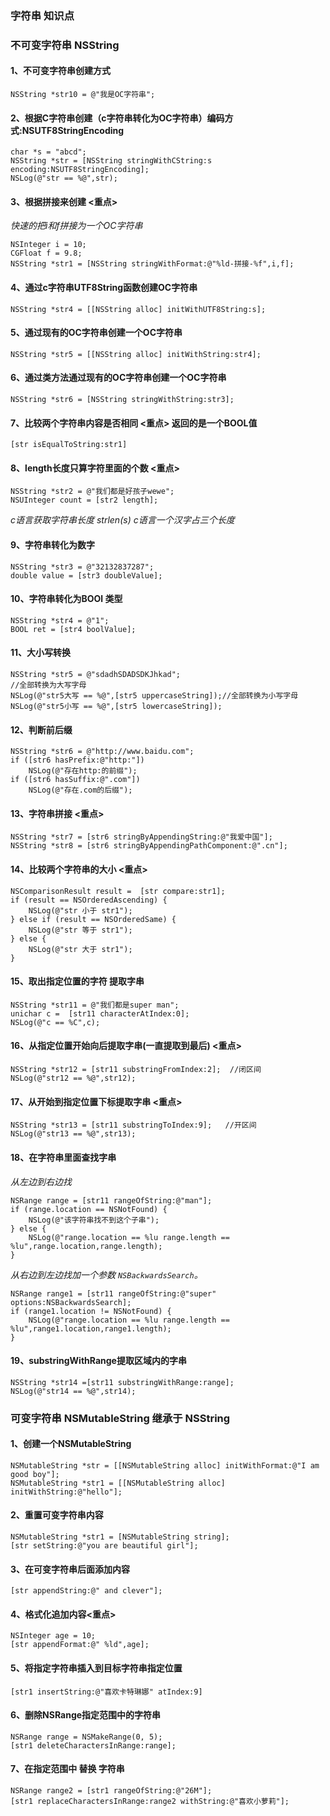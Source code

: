 ### 字符串 知识点

### 不可变字符串 NSString

#### 1、不可变字符串创建方式

```objc
NSString *str10 = @"我是OC字符串";
```
    
#### 2、根据C字符串创建（c字符串转化为OC字符串）编码方式:NSUTF8StringEncoding

```objc
char *s = "abcd";
NSString *str = [NSString stringWithCString:s encoding:NSUTF8StringEncoding];
NSLog(@"str == %@",str);
```
    
#### 3、根据拼接来创建 <重点>

*快速的把i和f拼接为一个OC字符串*

```objc
NSInteger i = 10;
CGFloat f = 9.8;
NSString *str1 = [NSString stringWithFormat:@"%ld-拼接-%f",i,f];
```

#### 4、通过c字符串UTF8String函数创建OC字符串
	
```objc
NSString *str4 = [[NSString alloc] initWithUTF8String:s];
```
  
#### 5、通过现有的OC字符串创建一个OC字符串

```objc
NSString *str5 = [[NSString alloc] initWithString:str4];
```
        
#### 6、通过类方法通过现有的OC字符串创建一个OC字符串

```objc
NSString *str6 = [NSString stringWithString:str3];
```

#### 7、比较两个字符串内容是否相同 <重点>  返回的是一个BOOL值

```objc
[str isEqualToString:str1] 
```    
    
#### 8、length长度只算字符里面的个数 <重点>

```objc
NSString *str2 = @"我们都是好孩子wewe";
NSUInteger count = [str2 length];
```   

*c语言获取字符串长度   strlen(s) c语言一个汉字占三个长度*
     
#### 9、字符串转化为数字

```objc
NSString *str3 = @"32132837287";
double value = [str3 doubleValue];
```
    
#### 10、字符串转化为BOOl 类型

```objc
NSString *str4 = @"1";
BOOL ret = [str4 boolValue];
```

#### 11、大小写转换

```objc
NSString *str5 = @"sdadhSDADSDKJhkad";
//全部转换为大写字母
NSLog(@"str5大写 == %@",[str5 uppercaseString]);//全部转换为小写字母			
NSLog(@"str5小写 == %@",[str5 lowercaseString]);
```			
    
#### 12、判断前后缀

```objc
NSString *str6 = @"http://www.baidu.com";
if ([str6 hasPrefix:@"http:"]) 
	NSLog(@"存在http:的前缀");
if ([str6 hasSuffix:@".com"]) 
	NSLog(@"存在.com的后缀");
```
   
#### 13、字符串拼接 <重点>

```objc
NSString *str7 = [str6 stringByAppendingString:@"我爱中国"];   
NSString *str8 = [str6 stringByAppendingPathComponent:@".cn"];
```
    
#### 14、比较两个字符串的大小 <重点>
    
```objc
NSComparisonResult result =  [str compare:str1];
if (result == NSOrderedAscending) {
	NSLog(@"str 小于 str1");
} else if (result == NSOrderedSame) {
	NSLog(@"str 等于 str1");
} else {
	NSLog(@"str 大于 str1");
}
```
    
#### 15、取出指定位置的字符  提取字串

```objc
NSString *str11 = @"我们都是super man";
unichar c =  [str11 characterAtIndex:0];
NSLog(@"c == %C",c);
```
    
#### 16、从指定位置开始向后提取字串(一直提取到最后) <重点>

```objc
NSString *str12 = [str11 substringFromIndex:2];  //闭区间
NSLog(@"str12 == %@",str12);
```
    
#### 17、从开始到指定位置下标提取字串  <重点>

```objc
NSString *str13 = [str11 substringToIndex:9];   //开区间
NSLog(@"str13 == %@",str13);
```
    
#### 18、在字符串里面查找字串

*从左边到右边找*

```objc    
NSRange range = [str11 rangeOfString:@"man"];
if (range.location == NSNotFound) {
	NSLog(@"该字符串找不到这个子串");
} else {
	NSLog(@"range.location == %lu range.length == %lu",range.location,range.length);
}
```    
*从右边到左边找加一个参数 `NSBackwardsSearch`。*

```objc 
NSRange range1 = [str11 rangeOfString:@"super" options:NSBackwardsSearch];
if (range1.location != NSNotFound) {
	NSLog(@"range.location == %lu range.length == %lu",range1.location,range1.length);
}
```
    
#### 19、substringWithRange提取区域内的字串

```objc
NSString *str14 =[str11 substringWithRange:range];
NSLog(@"str14 == %@",str14);
```
    
### 可变字符串 NSMutableString 继承于 NSString
    
#### 1、创建一个NSMutableString

```objc
NSMutableString *str = [[NSMutableString alloc] initWithFormat:@"I am good boy"];
NSMutableString *str1 = [[NSMutableString alloc] initWithString:@"hello"];
```

#### 2、重置可变字符串内容

```objc
NSMutableString *str1 = [NSMutableString string];
[str setString:@"you are beautiful girl"];
``` 
    
#### 3、在可变字符串后面添加内容

```objc
[str appendString:@" and clever"];
```
        
#### 4、格式化追加内容<重点>

```objc
NSInteger age = 10;
[str appendFormat:@" %ld",age];
```
    
#### 5、将指定字符串插入到目标字符串指定位置

```objc
[str1 insertString:@"喜欢卡特琳娜" atIndex:9]
```
   
#### 6、删除NSRange指定范围中的字符串

```objc
NSRange range = NSMakeRange(0, 5);
[str1 deleteCharactersInRange:range];
```
    
#### 7、在指定范围中 替换 字符串

```objc
NSRange range2 = [str1 rangeOfString:@"26M"];
[str1 replaceCharactersInRange:range2 withString:@"喜欢小萝莉"];
```


